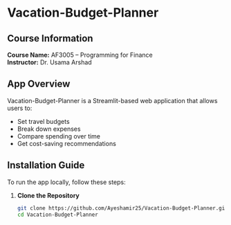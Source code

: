 # Vacation-Budget-Planner  

## Course Information  
**Course Name:** AF3005 – Programming for Finance  
**Instructor:** Dr. Usama Arshad  

## App Overview  
Vacation-Budget-Planner is a Streamlit-based web application that allows users to:  
- Set travel budgets  
- Break down expenses  
- Compare spending over time  
- Get cost-saving recommendations  

## Installation Guide  
To run the app locally, follow these steps:  

1. **Clone the Repository**  
   ```sh
   git clone https://github.com/Ayeshamir25/Vacation-Budget-Planner.git
   cd Vacation-Budget-Planner
